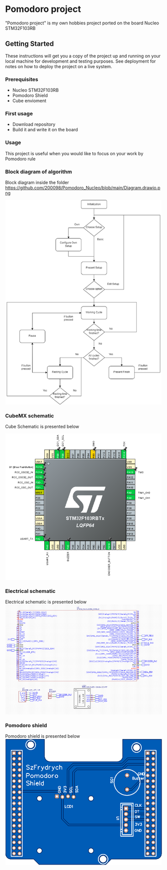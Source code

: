 # Pomodoro project
"Pomodoro project" is my own hobbies project ported on the board Nucleo STM32F103RB
## Getting Started
These instructions will get you a copy of the project up and running on your local machine for development and testing purposes. See deployment for notes on how to deploy the project on a live system.
### Prerequisites
- Nucleo STM32F103RB
- Pomodoro Shield
- Cube envioment
### First usage
- Download repository
- Build it and write it on the board
### Usage
This project is useful when you would like to focus on your work by Pomodoro rule

### Block diagram of algorithm
Block diagram inside the folder
https://github.com/200098/Pomodoro_Nucleo/blob/main/Diagram.drawio.png

![alt text](https://github.com/200098/Pomodoro_Nucleo/blob/main/Diagram.drawio.png "Diagram ")

### CubeMX schematic 
Cube Schematic is presented below

![alt text](https://github.com/200098/Pomodoro_Nucleo/blob/main/Cube_MX_Pinout.PNG)

### Electrical schematic 
Electrical schematic is presented below
![alt text](https://github.com/200098/Pomodoro_Nucleo/blob/main/ElectricalSchematic.PNG)

### Pomodoro shield 
Pomodoro shield is presented below
![alt text](https://github.com/200098/Pomodoro_Nucleo/blob/main/sm_blue_top.png)

